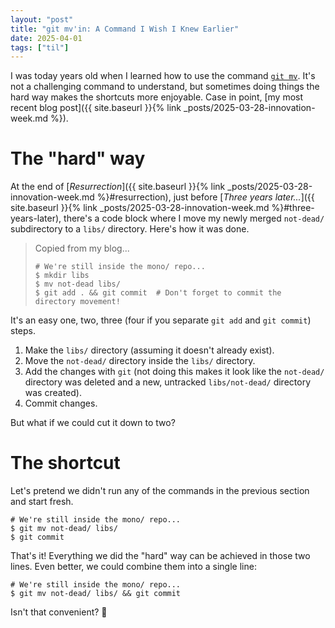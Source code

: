 ```yaml
---
layout: "post"
title: "git mv'in: A Command I Wish I Knew Earlier"
date: 2025-04-01
tags: ["til"]
---
```


I was today years old when I learned how to use the command [`git mv`](https://git-scm.com/docs/git-mv).
It's not a challenging command to understand,
but sometimes doing things the hard way makes the shortcuts more enjoyable.
Case in point, [my most recent blog post]({{ site.baseurl }}{% link _posts/2025-03-28-innovation-week.md %}).

# The "hard" way
At the end of [_Resurrection_]({{ site.baseurl }}{% link _posts/2025-03-28-innovation-week.md %}#resurrection),
just before [_Three years later..._]({{ site.baseurl }}{% link _posts/2025-03-28-innovation-week.md %}#three-years-later), there's a code block where I move my newly merged `not-dead/` subdirectory to a `libs/` directory.
Here's how it was done.
<blockquote>
Copied from my blog...

```shell
# We're still inside the mono/ repo...
$ mkdir libs
$ mv not-dead libs/
$ git add . && git commit  # Don't forget to commit the directory movement!
```
</blockquote>

It's an easy one, two, three (four if you separate `git add` and `git commit`) steps.
1. Make the `libs/` directory (assuming it doesn't already exist).
2. Move the `not-dead/` directory inside the `libs/` directory.
3. Add the changes with `git` (not doing this makes it look like the `not-dead/` directory was deleted and a new, untracked `libs/not-dead/` directory was created).
4. Commit changes.

But what if we could cut it down to two?

# The shortcut
Let's pretend we didn't run any of the commands in the previous section and start fresh.
```shell
# We're still inside the mono/ repo...
$ git mv not-dead/ libs/
$ git commit
```

That's it!
Everything we did the "hard" way can be achieved in those two lines.
Even better, we could combine them into a single line:
```shell
# We're still inside the mono/ repo...
$ git mv not-dead/ libs/ && git commit
```

Isn't that convenient?
🙂
